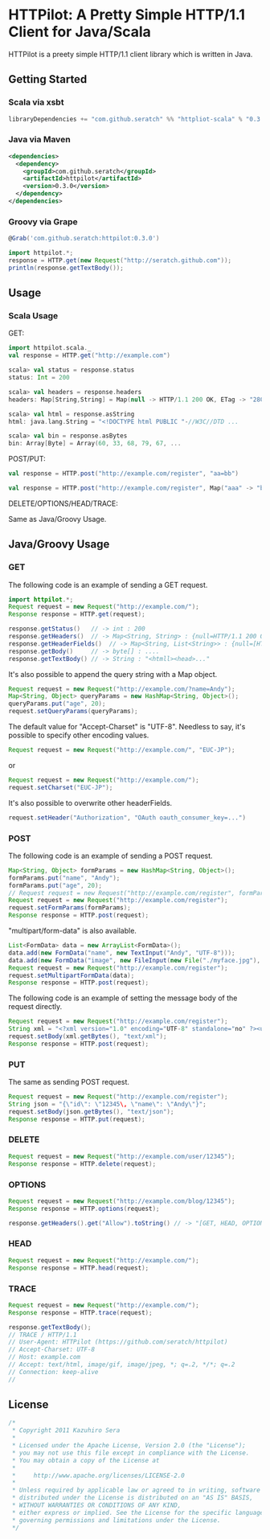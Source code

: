 # HTTPilot: A Pretty Simple HTTP/1.1 Client for Java/Scala

HTTPilot is a preety simple HTTP/1.1 client library which is written in Java.

## Getting Started

### Scala via xsbt

```scala
libraryDependencies += "com.github.seratch" %% "httpliot-scala" % "0.3.0"
```

### Java via Maven

```xml
<dependencies>
  <dependency>
    <groupId>com.github.seratch</groupId>
    <artifactId>httpilot</artifactId>
    <version>0.3.0</version>
  </dependency>
</dependencies>
```

### Groovy via Grape

```groovy
@Grab('com.github.seratch:httpilot:0.3.0')

import httpilot.*;
response = HTTP.get(new Request("http://seratch.github.com"));
println(response.getTextBody());
```


## Usage

### Scala Usage

GET:

```scala
import httpilot.scala._
val response = HTTP.get("http://example.com")

scala> val status = response.status
status: Int = 200

scala> val headers = response.headers
headers: Map[String,String] = Map(null -> HTTP/1.1 200 OK, ETag -> "2800e-1b46-4c7d1dcaf9817", Date -> Wed, 17 Oct 2012 15:03:39 GMT, Content-Length -> 6982, Last-Modified -> Wed, 22 Aug 2012 02:54:31 GMT, Content-Type -> text/html; charset=UTF-8, Connection -> close, Accept-Ranges -> bytes, Server -> Apache/2.2.22 (Amazon))

scala> val html = response.asString
html: java.lang.String = "<!DOCTYPE html PUBLIC "-//W3C//DTD ...

scala> val bin = response.asBytes
bin: Array[Byte] = Array(60, 33, 68, 79, 67, ...
```

POST/PUT:

```scala
val response = HTTP.post("http://example.com/register", "aa=bb")

val response = HTTP.post("http://example.com/register", Map("aaa" -> "bb"))
```

DELETE/OPTIONS/HEAD/TRACE:

Same as Java/Groovy Usage.


## Java/Groovy Usage

### GET

The following code is an example of sending a GET request.

```java
import httpilot.*;
Request request = new Request("http://example.com/");
Response response = HTTP.get(request);

response.getStatus()   // -> int : 200
response.getHeaders()  // -> Map<String, String> : {null=HTTP/1.1 200 OK, ETag="33414 ...
response.getHeaderFields()  // -> Map<String, List<String>> : {null=[HTTP/1.1 200 OK], ETag=["33414 ...
response.getBody()     // -> byte[] : ....
response.getTextBody() // -> String : "<htmll><head>..."
```

It's also possible to append the query string with a Map object.

```java
Request request = new Request("http://example.com/?name=Andy");
Map<String, Object> queryParams = new HashMap<String, Object>();
queryParams.put("age", 20);
request.setQueryParams(queryParams);
````

The default value for "Accept-Charset" is "UTF-8". Needless to say, it's possible to specify other encoding values.

```java
Request request = new Request("http://example.com/", "EUC-JP");
```

or

```java
Request request = new Request("http://example.com/");
request.setCharset("EUC-JP");
```

It's also possible to overwrite other headerFields.

```java
request.setHeader("Authorization", "OAuth oauth_consumer_key=...")
```

### POST

The following code is an example of sending a POST request.

```java
Map<String, Object> formParams = new HashMap<String, Object>();
formParams.put("name", "Andy");
formParams.put("age", 20);
// Request request = new Request("http://example.com/register", formParams);
Request request = new Request("http://example.com/register");
request.setFormParams(formParams);
Response response = HTTP.post(request);
```

"multipart/form-data" is also available.

```java
List<FormData> data = new ArrayList<FormData>();
data.add(new FormData("name", new TextInput("Andy", "UTF-8")));
data.add(new FormData("image", new FileInput(new File("./myface.jpg"), "myface.jpg"), "image/jpeg"));
Request request = new Request("http://example.com/register");
request.setMultipartFormData(data);
Response response = HTTP.post(request);
```

The following code is an example of setting the message body of the request directly.

```java
Request request = new Request("http://example.com/register");
String xml = "<?xml version="1.0" encoding="UTF-8" standalone="no" ?><user><id>1234</id><name>Andy</name></user>";
request.setBody(xml.getBytes(), "text/xml");
Response response = HTTP.post(request);
```

### PUT

The same as sending POST request.

```java
Request request = new Request("http://example.com/register");
String json = "{\"id\": \"12345\, \"name\": \"Andy\"}";
request.setBody(json.getBytes(), "text/json");
Response response = HTTP.put(request);
```

### DELETE

```java
Request request = new Request("http://example.com/user/12345");
Response response = HTTP.delete(request);
```

### OPTIONS

```java
Request request = new Request("http://example.com/blog/12345");
Response response = HTTP.options(request);

response.getHeaders().get("Allow").toString() // -> "[GET, HEAD, OPTIONS, TRACE]"
```

### HEAD

```java
Request request = new Request("http://example.com/");
Response response = HTTP.head(request);
```

### TRACE

```java
Request request = new Request("http://example.com/");
Response response = HTTP.trace(request);

response.getTextBody();
// TRACE / HTTP/1.1
// User-Agent: HTTPilot (https://github.com/seratch/httpilot)
// Accept-Charset: UTF-8
// Host: example.com
// Accept: text/html, image/gif, image/jpeg, *; q=.2, */*; q=.2
// Connection: keep-alive
// 
```

## License


```java
/*
 * Copyright 2011 Kazuhiro Sera
 *
 * Licensed under the Apache License, Version 2.0 (the "License");
 * you may not use this file except in compliance with the License.
 * You may obtain a copy of the License at
 *
 *     http://www.apache.org/licenses/LICENSE-2.0
 *
 * Unless required by applicable law or agreed to in writing, software
 * distributed under the License is distributed on an "AS IS" BASIS,
 * WITHOUT WARRANTIES OR CONDITIONS OF ANY KIND,
 * either express or implied. See the License for the specific language
 * governing permissions and limitations under the License.
 */
```
